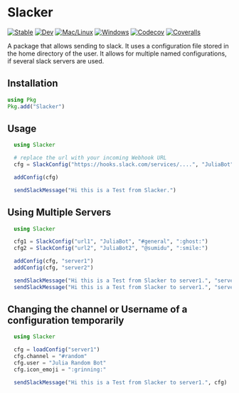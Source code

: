 # Slacker

[![Stable](https://img.shields.io/badge/docs-stable-blue.svg)](https://sumidu.github.io/slacker.jl/stable)
[![Dev](https://img.shields.io/badge/docs-dev-blue.svg)](https://sumidu.github.io/slacker.jl/dev)
[![Mac/Linux](https://travis-ci.com/sumidu/slacker.jl.svg?branch=master)](https://travis-ci.com/sumidu/slacker.jl)
[![Windows](https://ci.appveyor.com/api/projects/status/github/sumidu/slacker.jl?svg=true)](https://ci.appveyor.com/project/sumidu/slacker-jl)
[![Codecov](https://codecov.io/gh/sumidu/slacker.jl/branch/master/graph/badge.svg)](https://codecov.io/gh/sumidu/slacker.jl)
[![Coveralls](https://coveralls.io/repos/github/Sumidu/slacker.jl/badge.svg?branch=master)](https://coveralls.io/github/Sumidu/slacker.jl?branch=master)

A package that allows sending to slack. It uses a configuration file stored in the home directory of the user.
It allows for multiple named configurations, if several slack servers are used.


## Installation

```julia
using Pkg
Pkg.add("Slacker")
```

## Usage
```julia
  using Slacker

  # replace the url with your incoming Webhook URL
  cfg = SlackConfig("https://hooks.slack.com/services/....", "JuliaBot", "#general", ":ghost:")

  addConfig(cfg)

  sendSlackMessage("Hi this is a Test from Slacker.")

```

## Using Multiple Servers


```julia
  using Slacker

  cfg1 = SlackConfig("url1", "JuliaBot", "#general", ":ghost:")
  cfg2 = SlackConfig("url2", "JuliaBot2", "@sumidu", ":smile:")

  addConfig(cfg, "server1")
  addConfig(cfg, "server2")

  sendSlackMessage("Hi this is a Test from Slacker to server1.", "server1")
  sendSlackMessage("Hi this is a Test from Slacker to server1.", "server2")

```

## Changing the channel or Username of a configuration temporarily

```julia
  using Slacker

  cfg = loadConfig("server1")
  cfg.channel = "#random"
  cfg.user = "Julia Random Bot"
  cfg.icon_emoji = ":grinning:"

  sendSlackMessage("Hi this is a Test from Slacker to server1.", cfg)
```

